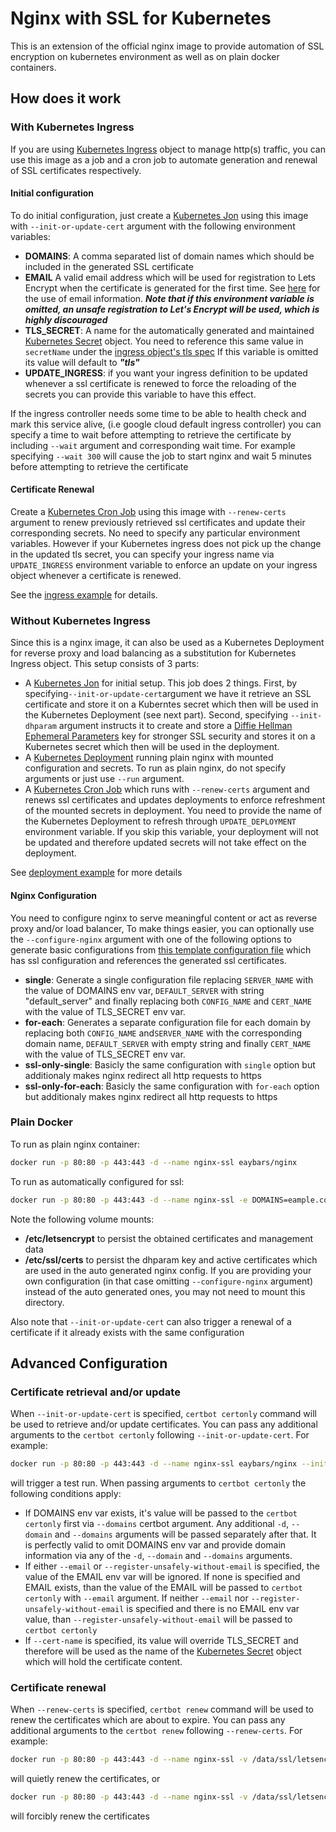 # Nginx with SSL for Kubernetes
This is an extension of the official nginx image to provide automation of SSL encryption on kubernetes environment as well as on plain docker containers.

## How does it work
### With Kubernetes Ingress
If you are using [Kubernetes Ingress](https://kubernetes.io/docs/concepts/services-networking/ingress/) object to manage http(s) traffic, you can use this image as a job and a cron job to automate generation and renewal of SSL certificates respectively. 
#### Initial configuration
To do initial configuration, just create a [Kubernetes Jon](https://kubernetes.io/docs/concepts/workloads/controllers/jobs-run-to-completion/) using this image with `--init-or-update-cert` argument with the following environment variables:
- **DOMAINS**: A comma separated list of domain names which should be included in the generated SSL certificate
- **EMAIL** A valid email address which will be used for registration to Lets Encrypt when the certificate is generated for the first time. See [here](https://letsencrypt.org/docs/expiration-emails/) for the use of email information. ***Note that if this environment variable is omitted, an unsafe registration to Let's Encrypt will be used, which is highly discouraged*** 
- **TLS_SECRET**: A name for the automatically generated and maintained [Kubernetes Secret](https://kubernetes.io/docs/concepts/configuration/secret/) object. You need to reference this same value in `secretName` under the [ingress object's tls spec](https://kubernetes.io/docs/reference/generated/kubernetes-api/v1.12/#ingresstls-v1beta1-extensions) If this variable is omitted its value will default to ***"tls"***
- **UPDATE_INGRESS**: if you want your ingress definition to be updated whenever a ssl certificate is renewed to force the reloading of the secrets you can provide this variable to have this effect.

If the ingress controller needs some time to be able to health check and mark this service alive, (i.e google cloud default ingress controller) you can specify a time to wait before attempting to retrieve the certificate by including `--wait` argument and corresponding wait time. For example specifying `--wait 300` will cause the job to start nginx and wait 5 minutes before attempting to retrieve the certificate 

#### Certificate Renewal
Create a [Kubernetes Cron Job](https://kubernetes.io/docs/concepts/workloads/controllers/cron-jobs/) using this image with `--renew-certs` argument to renew previously retrieved ssl certificates and update their corresponding secrets. No need to specify any particular environment variables. However if your Kubernetes ingress does not pick up the change in the updated tls secret, you can specify your ingress name via `UPDATE_INGRESS` environment variable to enforce an update on your ingress object whenever a certificate is renewed.
 
See the [ingress example](examples/k8s/ingress/README.md) for details.

### Without Kubernetes Ingress
Since this is a nginx image, it can also be used as a Kubernetes Deployment for reverse proxy and load balancing as a substitution for Kubernetes Ingress object. This setup consists of 3 parts:
- A [Kubernetes Jon](https://kubernetes.io/docs/concepts/workloads/controllers/jobs-run-to-completion/) for initial setup. This job does 2 things. First, by specifying`--init-or-update-cert`argument we have it retrieve an SSL certificate and store it on a Kuberntes secret which then will be used in the Kubernetes Deployment (see next part). Second, specifying `--init-dhparam` argument instructs it to create and store a [Diffie Hellman Ephemeral Parameters](https://en.wikipedia.org/wiki/Diffie%E2%80%93Hellman_key_exchange) key for stronger SSL security and stores it on a Kubernetes secret which then will be used in the deployment.  
- A [Kubernetes Deployment](https://kubernetes.io/docs/concepts/workloads/controllers/deployment/) running plain nginx with mounted configuration and secrets. To run as plain nginx, do not specify arguments or just use `--run` argument. 
- A [Kubernetes Cron Job](https://kubernetes.io/docs/concepts/workloads/controllers/cron-jobs/) which runs with `--renew-certs` argument and renews ssl certificates and updates deployments to enforce refreshment of the mounted secrets in deployment. You need to provide the name of the Kubernetes Deployment to refresh through `UPDATE_DEPLOYMENT` environment variable. If you skip this variable, your deployment will not be updated and therefore updated secrets will not take effect on the deployment.

See [deployment example](examples/k8s/deployment/README.md) for more details

#### Nginx Configuration
You need to configure nginx to serve meaningful content or act as reverse proxy and/or load balancer, To make things easier, you can optionally use the `--configure-nginx` argument with one of the following options to generate basic configurations from [this template configuration file](ssl-site-template.conf) which has ssl configuration and references the generated ssl certificates. 
- **single**: Generate a single configuration file replacing `SERVER_NAME` with the value of DOMAINS env var, `DEFAULT_SERVER` with string "default_server" and finally replacing both `CONFIG_NAME` and `CERT_NAME` with the value of TLS_SECRET env var.
- **for-each**: Generates a separate configuration file for each domain by replacing both `CONFIG_NAME` and`SERVER_NAME` with the corresponding domain name, `DEFAULT_SERVER` with empty string and finally `CERT_NAME` with the value of TLS_SECRET env var. 
- **ssl-only-single**: Basicly the same configuration with `single` option but additionaly makes nginx redirect all http requests to https
- **ssl-only-for-each**: Basicly the same configuration with `for-each` option but additionaly makes nginx redirect all http requests to https
 
### Plain Docker
To run as plain nginx container:
```bash
docker run -p 80:80 -p 443:443 -d --name nginx-ssl eaybars/nginx
```

To run as automatically configured for ssl: 
```bash
docker run -p 80:80 -p 443:443 -d --name nginx-ssl -e DOMAINS=eample.com EMAIL=myemail@example.com -v /data/ssl/letsencrypt:/etc/letsencrypt -v /data/ssl/certs:/etc/ssl/certs eaybars/nginx --run --init-or-update-cert --init-dhparam --configure-nginx
```
Note the following volume mounts:
- **/etc/letsencrypt** to persist the obtained certificates and management data
- **/etc/ssl/certs** to persist the dhparam key and active certificates which are used in the auto generated nginx config. If you are providing your own configuration (in that case omitting `--configure-nginx` argument) instead of the auto generated ones, you may not need to mount this directory.

Also note that `--init-or-update-cert` can also trigger a renewal of a certificate if it already exists with the same configuration

## Advanced Configuration
### Certificate retrieval and/or update
When `--init-or-update-cert` is specified, `certbot certonly` command will be used to retrieve and/or update certificates. You can pass any additional arguments to the `certbot certonly` following `--init-or-update-cert`. For example:
```bash
docker run -p 80:80 -p 443:443 -d --name nginx-ssl eaybars/nginx --init-or-update-cert --dry-run
``` 
will trigger a test run. When passing arguments to `certbot certonly` the following conditions apply:
- If DOMAINS env var exists, it's value will be passed to the `certbot certonly` first via `--domains` certbot argument. Any additional `-d`, `--domain` and `--domains` arguments will be passed separately after that. It is perfectly valid to omit DOMAINS env var and provide domain information via any of the `-d`, `--domain` and `--domains` arguments.
- If either `--email` or `--register-unsafely-without-email` is specified, the value of the EMAIL env var will be ignored. If none is specified and EMAIL exists, than the value of the EMAIL will be passed to `certbot certonly` with `--email` argument. If neither `--email` nor `--register-unsafely-without-email` is specified and there is no EMAIL env var value, than `--register-unsafely-without-email` will be passed to `certbot certonly`
- If `--cert-name` is specified, its value will override TLS_SECRET and therefore will be used as the name of the [Kubernetes Secret](https://kubernetes.io/docs/concepts/configuration/secret/) object which will hold the certificate content.

### Certificate renewal
When `--renew-certs` is specified, `certbot renew` command will be used to renew the certificates which are about to expire. You can pass any additional arguments to the `certbot renew` following `--renew-certs`. For example:
```bash
docker run -p 80:80 -p 443:443 -d --name nginx-ssl -v /data/ssl/letsencrypt:/etc/letsencrypt -v /data/ssl/certs:/etc/ssl/certs eaybars/nginx --renew-certs -q
```
will quietly renew the certificates, or
```bash
docker run -p 80:80 -p 443:443 -d --name nginx-ssl -v /data/ssl/letsencrypt:/etc/letsencrypt -v /data/ssl/certs:/etc/ssl/certs eaybars/nginx --renew-certs --force-renewal
```
will forcibly renew the certificates